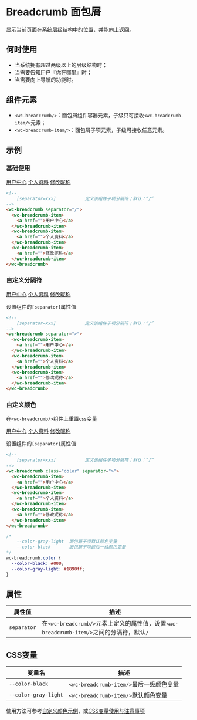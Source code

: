 # Breadcrumb 面包屑

显示当前页面在系统层级结构中的位置，并能向上返回。

## 何时使用

- 当系统拥有超过两级以上的层级结构时；
- 当需要告知用户『你在哪里』时；
- 当需要向上导航的功能时。

## 组件元素

- `<wc-breadcrumb/>`：面包屑组件容器元素，子级只可接收`<wc-breadcrumb-item/>`元素；
- `<wc-breadcrumb-item/>`：面包屑子项元素，子级可接收任意元素。

## 示例

### 基础使用

<output data-lang="示例">
<wc-breadcrumb separator="/">
    <wc-breadcrumb-item>
        <a href="">用户中心</a>
    </wc-breadcrumb-item>
    <wc-breadcrumb-item>
        <a href="">个人资料</a>
    </wc-breadcrumb-item>
    <wc-breadcrumb-item>
        <a href="">修改昵称</a>
    </wc-breadcrumb-item>
</wc-breadcrumb>
</output>

```html
<!--
    [separator=xxx]           定义该组件子项分隔符；默认：“/”
-->
<wc-breadcrumb separator="/">
  <wc-breadcrumb-item>
    <a href="">用户中心</a>
  </wc-breadcrumb-item>
  <wc-breadcrumb-item>
    <a href="">个人资料</a>
  </wc-breadcrumb-item>
  <wc-breadcrumb-item>
    <a href="">修改昵称</a>
  </wc-breadcrumb-item>
</wc-breadcrumb>
```

### 自定义分隔符

<output data-lang="示例">
<wc-breadcrumb separator=">">
    <wc-breadcrumb-item>
        <a href="">用户中心</a>
    </wc-breadcrumb-item>
    <wc-breadcrumb-item>
        <a href="">个人资料</a>
    </wc-breadcrumb-item>
    <wc-breadcrumb-item>
        <a href="">修改昵称</a>
    </wc-breadcrumb-item>
</wc-breadcrumb>
</output>

设置组件的`[separator]`属性值

```html
<!--
    [separator=xxx]           定义该组件子项分隔符；默认：“/”
-->
<wc-breadcrumb separator=">">
  <wc-breadcrumb-item>
    <a href="">用户中心</a>
  </wc-breadcrumb-item>
  <wc-breadcrumb-item>
    <a href="">个人资料</a>
  </wc-breadcrumb-item>
  <wc-breadcrumb-item>
    <a href="">修改昵称</a>
  </wc-breadcrumb-item>
</wc-breadcrumb>
```

### 自定义颜色

在`<wc-breadcrumb/>`组件上重置`css`变量

<output data-lang="示例">
<style>
    wc-breadcrumb.color {
        --color-black: #000;
        --color-gray-light: #1890ff;
    }
</style>
<wc-breadcrumb class="color" separator=">">
    <wc-breadcrumb-item>
        <a href="">用户中心</a>
    </wc-breadcrumb-item>
    <wc-breadcrumb-item>
        <a href="">个人资料</a>
    </wc-breadcrumb-item>
    <wc-breadcrumb-item>
        <a href="">修改昵称</a>
    </wc-breadcrumb-item>
</wc-breadcrumb>
</output>

设置组件的`[separator]`属性值

```html
<!--
    [separator=xxx]           定义该组件子项分隔符；默认：“/”
-->
<wc-breadcrumb class="color" separator=">">
  <wc-breadcrumb-item>
    <a href="">用户中心</a>
  </wc-breadcrumb-item>
  <wc-breadcrumb-item>
    <a href="">个人资料</a>
  </wc-breadcrumb-item>
  <wc-breadcrumb-item>
    <a href="">修改昵称</a>
  </wc-breadcrumb-item>
</wc-breadcrumb>
```

```css
/*
    --color-gray-light  面包屑子项默认颜色变量
    --color-black       面包屑子项最后一级颜色变量
*/
wc-breadcrumb.color {
  --color-black: #000;
  --color-gray-light: #1890ff;
}
```

## 属性

| 属性值 | 描述 |
| --- | --- |
| `separator` | 在`<wc-breadcrumb/>`元素上定义的属性值，设置`<wc-breadcrumb-item/>`之间的分隔符，默认`/` |

## CSS变量

| 变量名 | 描述 |
| --- | --- |
| `--color-black` | `<wc-breadcrumb-item/>`最后一级颜色变量 |
| `--color-gray-light` | `<wc-breadcrumb-item/>`默认颜色变量 |

使用方法可参考[自定义颜色示例](/navigation/breadcrumb?id=自定义颜色)，或[CSS变量使用与注意事项](/css-variable)
